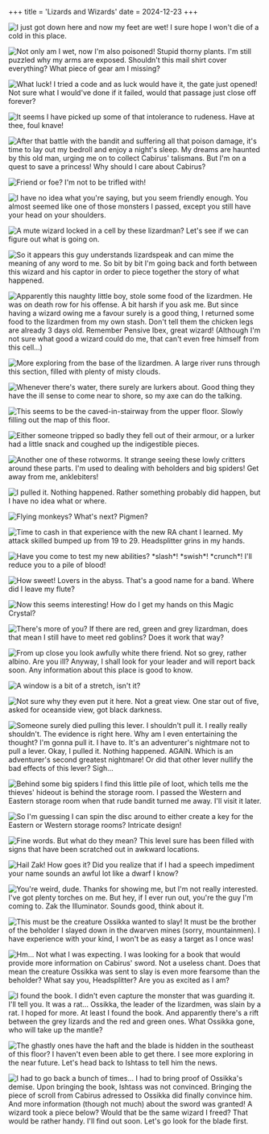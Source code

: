 +++
title = 'Lizards and Wizards'
date = 2024-12-23
+++

![](puddle.png "I just got down here and now my feet are wet! I sure hope I won't die of a cold in this place.")

![](poisoned.png "Not only am I wet, now I'm also poisoned! Stupid thorny plants. I'm still puzzled why my arms are exposed. Shouldn't this mail shirt cover everything? What piece of gear am I missing?")

![](did-i-just-guess-the-code.png "What luck! I tried a code and as luck would have it, the gate just opened! Not sure what I would've done if it failed, would that passage just close off forever?")

![](bandit.png "It seems I have picked up some of that intolerance to rudeness. Have at thee, foul knave!")

![](old-man-sleepy-times.png "After that battle with the bandit and suffering all that poison damage, it's time to lay out my bedroll and enjoy a night's sleep. My dreams are haunted by this old man, urging me on to collect Cabirus' talismans. But I'm on a quest to save a princess! Why should I care about Cabirus?")

![](arms-at-the-ready.png "Friend or foe? I'm not to be trifled with!")

![](hail-lizardman.png "I have no idea what you're saying, but you seem friendly enough. You almost seemed like one of those monsters I passed, except you still have your head on your shoulders.")

![](prisoner.png "A mute wizard locked in a cell by these lizardman? Let's see if we can figure out what is going on.")

![](learning-lizardspeak.png "So it appears this guy understands lizardspeak and can mime the meaning of any word to me. So bit by bit I'm going back and forth between this wizard and his captor in order to piece together the story of what happened.")

![](freed.png "Apparently this naughty little boy, stole some food of the lizardmen. He was on death row for his offense. A bit harsh if you ask me. But since having a wizard owing me a favour surely is a good thing, I returned some food to the lizardmen from my own stash. Don't tell them the chicken legs are already 3 days old. Remember Pensive Ibex, great wizard! (Although I'm not sure what good a wizard could do me, that can't even free himself from this cell...)")

![](misty.png "More exploring from the base of the lizardmen. A large river runs through this section, filled with plenty of misty clouds.")

![](such-big-teeth-you-have.png "Whenever there's water, there surely are lurkers about. Good thing they have the ill sense to come near to shore, so my axe can do the talking.")

![](caved-in.png "This seems to be the caved-in-stairway from the upper floor. Slowly filling out the map of this floor.")

![](someone-tripped-here.png "Either someone tripped so badly they fell out of their armour, or a lurker had a little snack and coughed up the indigestible pieces.")

![](another-rotworm.png "Another one of these rotworms. It strange seeing these lowly critters around these parts. I'm used to dealing with beholders and big spiders! Get away from me, anklebiters!")

![](lever.png "I pulled it. Nothing happened. Rather something probably did happen, but I have no idea what or where.")

![](mongbat.png "Flying monkeys? What's next? Pigmen?")

![](ankh.png "Time to cash in that experience with the new RA chant I learned. My attack skilled bumped up from 19 to 29. Headsplitter grins in my hands.")

![](more-bandits.png "Have you come to test my new abilities? *slash*! *swish*! *crunch*! I'll reduce you to a pile of blood!")

![](tom-loves-judy.png "How sweet! Lovers in the abyss. That's a good name for a band. Where did I leave my flute?")

![](magic-crystal.png "Now this seems interesting! How do I get my hands on this Magic Crystal?")

![](grey-lizardman.png "There's more of you? If there are red, green and grey lizardman, does that mean I still have to meet red goblins? Does it work that way?")

![](search-for-ossikka.png "From up close you look awfully white there friend. Not so grey, rather albino. Are you ill? Anyway, I shall look for your leader and will report back soon. Any information about this place is good to know.")

![](window.png "A window is a bit of a stretch, isn't it?")

![](nothing-much-to-see.png "Not sure why they even put it here. Not a great view. One star out of five, asked for oceanside view, got black darkness.")

![](tried-this-lever.png "Someone surely died pulling this lever. I shouldn't pull it. I really really shouldn't. The evidence is right here. Why am I even entertaining the thought? I'm gonna pull it. I have to. It's an adventurer's nightmare not to pull a lever. Okay, I pulled it. Nothing happened. AGAIN. Which is an adventurer's second greatest nightmare! Or did that other lever nullify the bad effects of this lever? Sigh...")

![](thieves-hideout.png "Behind some big spiders I find this little pile of loot, which tells me the thieves' hideout is behind the storage room. I passed the Western and Eastern storage room when that rude bandit turned me away. I'll visit it later.")

![](key-for-bandit-camp.png "So I'm guessing I can spin the disc around to either create a key for the Eastern or Western storage rooms? Intricate design!")

![](key-to-your-fortitude.png "Fine words. But what do they mean? This level sure has been filled with signs that have been scratched out in awkward locations.")

![](zak.png "Hail Zak! How goes it? Did you realize that if I had a speech impediment your name sounds an awful lot like a dwarf I know?")

![](luminous.png "You're weird, dude. Thanks for showing me, but I'm not really interested. I've got plenty torches on me. But hey, if I ever run out, you're the guy I'm coming to. Zak the Illuminator. Sounds good, think about it.")

![](beholder.png "This must be the creature Ossikka wanted to slay! It must be the brother of the beholder I slayed down in the dwarven mines (sorry, mountainmen). I have experience with your kind, I won't be as easy a target as I once was!")

![](not-the-book-i-am-looking-for.png "Hm... Not what I was expecting. I was looking for a book that would provide more information on Cabirus' sword. Not a useless chant. Does that mean the creature Ossikka was sent to slay is even more fearsome than the beholder? What say you, Headsplitter? Are you as excited as I am?")

![](there-it-is.png "I found the book. I didn't even capture the monster that was guarding it. I'll tell you. It was a rat... Ossikka, the leader of the lizardmen, was slain by a rat. I hoped for more. At least I found the book. And apparently there's a rift between the grey lizards and the red and green ones. What Ossikka gone, who will take up the mantle?")

![](sword-location.png "The ghastly ones have the haft and the blade is hidden in the southeast of this floor? I haven't even been able to get there. I see more exploring in the near future. Let's head back to Ishtass to tell him the news.")

![](sword-info.png "I had to go back a bunch of times... I had to bring proof of Ossikka's demise. Upon bringing the book, Ishtass was not convinced. Bringing the piece of scroll from Cabirus adressed to Ossikka did finally convince him. And more information (though not much) about the sword was granted! A wizard took a piece below? Would that be the same wizard I freed? That would be rather handy. I'll find out soon. Let's go look for the blade first.")